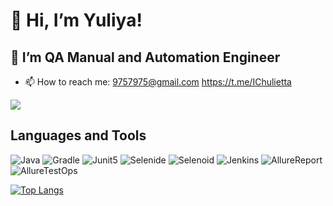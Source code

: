 # 👋 Hi, I’m Yuliya!
## 👀 I’m QA Manual and Automation Engineer
- 📫 How to reach me: 
  9757975@gmail.com
  https://t.me/IChulietta
  
![](https://komarev.com/ghpvc/?username=chulietta)

## Languages and Tools

![Java](https://img.shields.io/badge/Java-blue?logo=Java&logoColor=white&style=for-the-badge)
![Gradle](https://img.shields.io/badge/Gradle-red?logo=Gradle&logoColor=white&style=for-the-badge)
![Junit5](https://img.shields.io/badge/Junit5-blue?logo=Junit5&logoColor=white&style=for-the-badge)
![Selenide](https://img.shields.io/badge/Selenide-red?logo=Selenide&logoColor=white&style=for-the-badge)
![Selenoid](https://img.shields.io/badge/Selenoid-blue?logo=Selenoid&logoColor=white&style=for-the-badge)
![Jenkins](https://img.shields.io/badge/Jenkins-red?logo=Jenkins&logoColor=white&style=for-the-badge)
![AllureReport](https://img.shields.io/badge/Allure%20Report-blue?logo=Allure&logoColor=white&style=for-the-badge)
![AllureTestOps](https://img.shields.io/badge/Allure%20TestOps-red?logo=Allure&logoColor=white&style=for-the-badge)
  

<!---
chulietta/chulietta is a ✨ special ✨ repository because its `README.md` (this file) appears on your GitHub profile.
You can click the Preview link to take a look at your changes.
--->
  [![Top Langs](https://github-readme-stats.vercel.app/api/top-langs/?username=chulietta&layout=compact)](https://github.com/anuraghazra/github-readme-stats)
